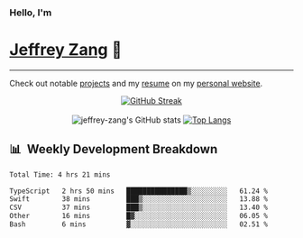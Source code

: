 
### Hello, I'm 
# [Jeffrey Zang](https://www.linkedin.com/in/jeffreyzang/) 🦀

---

Check out notable [projects](https://jeffz.dev/projects) and my [resume](https://jeffz.dev/resume) on my [personal website](https://jeffz.dev/).

<div align = 'center'>

[![GitHub Streak](https://github-readme-streak-stats.herokuapp.com/?user=jeffrey-zang&theme=tokyonight)](https://git.io/streak-stats)
<br></br>
![jeffrey-zang's GitHub stats](https://github-readme-stats.vercel.app/api?username=jeffrey-zang&show_icons=true&theme=tokyonight&hide_rank=true&hide=stars) 
[![Top Langs](https://github-readme-stats.vercel.app/api/top-langs/?username=jeffrey-zang&hide=ShaderLab,HLSL&layout=compact&theme=tokyonight)](https://github.com/anuraghazra/github-readme-stats)

</div>

## 📊 &nbsp;Weekly Development Breakdown
<!--START_SECTION:waka-->

```txt
Total Time: 4 hrs 21 mins

TypeScript   2 hrs 50 mins   ███████████████▒░░░░░░░░░   61.24 %
Swift        38 mins         ███▒░░░░░░░░░░░░░░░░░░░░░   13.88 %
CSV          37 mins         ███▒░░░░░░░░░░░░░░░░░░░░░   13.40 %
Other        16 mins         █▓░░░░░░░░░░░░░░░░░░░░░░░   06.05 %
Bash         6 mins          ▓░░░░░░░░░░░░░░░░░░░░░░░░   02.51 %
```

<!--END_SECTION:waka-->

